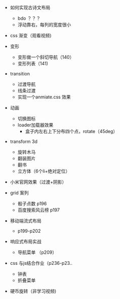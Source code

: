 * 如何实现古诗文布局
    * bdo ？？？
    * 浮动靠右，每列的宽度很小

* css 渐变（观看视频)

* 变形
    * 变形做一个斜切导航（140）
    * 变形列表（141)

* transition
    * 过渡导航
    * 线条过渡
    * 实现一个anmiate.css 效果

* 动画
    * 切换图标
    * loader加载器效果
        * 盒子内左右上下分布四个点，rotate（45deg）

* transform 3d
    * 旋转木马
    * 翻装图片
    * 翻书
    * 立方体（6个li+绝对定位）

* 小米官网效果（过渡+阴影）


* grid 案列
    * 骰子点数 p196
    * 百度搜索风云榜 p197


* 移动端流式布局
    * p199-p202

* 响应式布局实战
    * 导航菜单 （p209）


* css 与js结合作业（p236-p23..
    * 钟表
    * 折叠菜单


* 硬币旋转（非学习视频)
